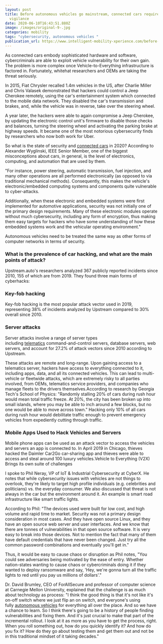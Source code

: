 ```yaml
---
layout: post
title: Before autonomous vehicles go mainstream, connected cars require security
  vigilance
date: 2020-06-10T16:43:51.880Z
image: /images/original-9-.jpg
categories: mobility
tags: "cybersecurity, autonomous vehicles "
publication_url: https://www.intelligent-mobility-xperience.com/before-autonomous-vehicles-go-mainstream-connected-cars-require-security-vigilance-a-939252/
---
```

As connected cars embody sophisticated hardware and software, cybercriminals are able to exploit vehicle vulnerability for their own gain. The problem is more complex once Vehicle-to-Everything infrastructure is factored in. Fortunately, whitehat researchers and OEMs are taking the threat seriously.

In 2015, Fiat Chrysler recalled 1.4m vehicles in the US, after Charlie Miller and Chris Valasek demonstrated that hackers could control a Jeep Cherokee remotely, using the car's entertainment system which connected to the mobile data network. They disabled the car's transmission and brakes, and, while the vehicle was in reverse, take over the steering wheel.

A year later, the hackers were able to again compromise a Jeep Cherokee, by updating the electronic control unit's firmware to disable those checks and balances, turning the steering wheel and activating the parking brake at highway speeds. It became one of the most notorious cybersecurity finds by researchers who now both work for Uber.

So what is the state of security and [connected cars](https://www.intelligent-mobility-xperience.com/case-the-current-state-of-connected-autonomous-shared-and-electric-mobility-a-909917/) in 2020? According to Alexander Wyglinski, IEEE Senior Member, one of the biggest misconceptions about cars, in general, is the level of electronics, computing, and automation that are used by them.

"For instance, power steering, automatic transmission, fuel injection, and many other operations are all performed electronically (as opposed to via traditional mechanical methods). Consequently, this makes the vehicle's electronic/embedded computing systems and components quite vulnerable to cyber-attacks.

Additionally, when these electronic and embedded systems were first implemented for automotive applications, security was not initially one of the primary design requirements. Many of these electronic modules operate without much cybersecurity, including any form of encryption, thus making them easy targets for hackers who have some understanding of how these embedded systems work and the vehicular operating environment."

Autonomous vehicles need to be treated the same way as other forms of computer networks in terms of security.

### What is the prevalence of car hacking, and what are the main points of attack?

Upstream.auto's researchers analyzed 367 publicly reported incidents since 2010, 155 of which are from 2019. They found three main forms of cyberhacks:

### Key-fob hacking

Key-fob hacking is the most popular attack vector used in 2019, representing 38% of incidents analyzed by Upstream compared to 30% overall since 2010.

### Server attacks

Server attacks involve a range of server types including [telematics](https://www.intelligent-mobility-xperience.com/how-telematics-data-is-transforming-car-insurance-a-917765/) command-and-control servers, database servers, web servers, and account for 27.2% of attack vectors since 2010 according to Upstream.

These attacks are remote and long-range. Upon gaining access to a telematics server, hackers have access to everything connected to it, including apps, data, and all its connected vehicles. This can lead to multi-vehicle or fleetwide attacks, which are extremely risky to all parties involved, from OEMs, telematics service providers, and companies who manage fleets to the drivers themselves.According to research by Georgia Tech's School of Physics: "Randomly stalling 20% of cars during rush hour would mean total traffic freeze. At 20%, the city has been broken up into small islands, where you may be able to inch around a few blocks, but no one would be able to move across town." Hacking only 10% of all cars during rush hour would debilitate traffic enough to prevent emergency vehicles from expediently cutting through traffic.

### Mobile Apps Used to Hack Vehicles and Servers

Mobile phone apps can be used as an attack vector to access the vehicles and servers an app is connected to. In April 2019 in Chicago, thieves hacked the Daimler Car2Go car-sharing app and thieves were able to access and steal around 100 luxury vehicles.Vehicle to Everything (V2X) Brings its own suite of challenges

I spoke to Phil Neray, VP of IoT & Industrial Cybersecurity at CyberX. He notes that while cybersecurity issues with vehicles are not things to overlook, they're likely to target high profile individuals (e.g. celebrities and politicians) vs. the everyday consumer. We also discussed that threat is not always in the car but the environment around it. An example is smart road infrastructure like smart traffic lights.

According to Phil: "The devices used were built for low cost, and high volume and rapid time to market. Security was not a primary design consideration in most cases. And they have open source Linux, and they have an open source web server and user interfaces. And we know that there are tonnes of vulnerabilities in that open source software. It is very easy to break into those devices. Not to mention the fact that many of them have default credentials that have never been changed. Just try all the common password combinations and eventually you'll get in."

Thus, it would be easy to cause chaos or disruption as Phil notes, "You could see adversaries being motivated by the ease of entry. Whether nation-states wanting to cause chaos or cybercriminals doing it if they wanted to deploy ransomware and say, 'Hey, we're gonna turn all the traffic lights to red until you pay us millions of dollars'."

Dr. David Brumley, CEO of ForAllSecure and professor of computer science at Carnegie Mellon University, explained that the challenge is as much about technology as process: "I think the good thing is that it's not like it's on-off switch where we just flip an on switch, and everyone's using fully [autonomous vehicles](https://www.intelligent-mobility-xperience.com/autonomous-mobility-beyond-the-automobile-a-866354/) for everything all over the place. And so we have a chance to learn. So I think there's going to be a history of people finding vulnerabilities and fixing them. And it's just crucial to make that part of the incremental rollout. I look at it as more as you have to get the process, right. When you roll something out, how do you quickly identify it? And how do you fix it? How do they go about testing them and get them out and not be in this traditional mindset of it taking decades."